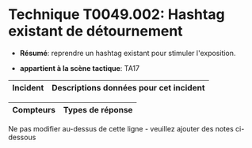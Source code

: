 # Technique T0049.002: Hashtag existant de détournement

* **Résumé**: reprendre un hashtag existant pour stimuler l'exposition.

* **appartient à la scène tactique**: TA17


|Incident |Descriptions données pour cet incident |
|-------- |-------------------- |



|Compteurs |Types de réponse |
|-------- |-------------- |


Ne pas modifier au-dessus de cette ligne - veuillez ajouter des notes ci-dessous